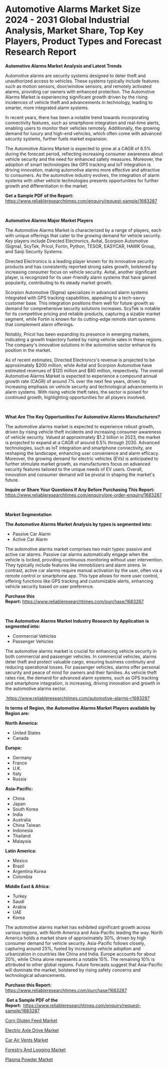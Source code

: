 <p><h1>Automotive Alarms Market Size 2024 - 2031 Global Industrial Analysis, Market Share, Top Key Players, Product Types and Forecast Research Report</h1></p><p><strong>Automotive Alarms Market Analysis and Latest Trends</strong></p>
<p><p>Automotive alarms are security systems designed to deter theft and unauthorized access to vehicles. These systems typically include features such as motion sensors, door/window sensors, and remotely activated alarms, providing car owners with enhanced protection. The Automotive Alarms Market is experiencing significant growth driven by the rising incidences of vehicle theft and advancements in technology, leading to smarter, more integrated alarm systems.</p><p>In recent years, there has been a notable trend towards incorporating connectivity features, such as smartphone integration and real-time alerts, enabling users to monitor their vehicles remotely. Additionally, the growing demand for luxury and high-end vehicles, which often come with advanced security systems, further fuels market expansion. </p><p>The Automotive Alarms Market is expected to grow at a CAGR of 6.5% during the forecast period, reflecting increasing consumer awareness about vehicle security and the need for enhanced safety measures. Moreover, the adoption of smart technologies like GPS tracking and IoT integration is driving innovation, making automotive alarms more effective and attractive to consumers. As the automotive industry evolves, the integration of alarm systems with other vehicle technologies presents opportunities for further growth and differentiation in the market.</p></p>
<p><strong>Get a Sample PDF of the Report:&nbsp;</strong> <a href="https://www.reliableresearchtimes.com/enquiry/request-sample/1683287?utm_campaign=1739&utm_medium=2&utm_source=Github&utm_content=ia&utm_term=15102024&utm_id=automotive-alarms">https://www.reliableresearchtimes.com/enquiry/request-sample/1683287</a></p>
<p>&nbsp;</p>
<p><strong>Automotive Alarms Major Market Players</strong></p>
<p><p>The Automotive Alarms Market is characterized by a range of players, each with unique offerings that cater to the growing demand for vehicle security. Key players include Directed Electronics, Avital, Scorpion Automotive (Sigma), ScyTek, Pricol, Fortin, Python, TESOR, EASYCAR, HAWK Group, and Sanji Security Systems.</p><p>Directed Electronics is a leading player known for its innovative security products and has consistently reported strong sales growth, bolstered by increasing consumer focus on vehicle security. Avital, another significant player, is recognized for its user-friendly alarm systems that have gained popularity, contributing to its steady market growth.</p><p>Scorpion Automotive (Sigma) specializes in advanced alarm systems integrated with GPS tracking capabilities, appealing to a tech-savvy customer base. This integration positions them well for future growth as demand for comprehensive security solutions increases. ScyTek is notable for its competitive pricing and reliable products, capturing a sizable market segment, while Fortin is known for its cutting-edge remote start systems that complement alarm offerings.</p><p>Notably, Pricol has been expanding its presence in emerging markets, indicating a growth trajectory fueled by rising vehicle sales in these regions. The company's innovative solutions in the automotive sector enhance its position in the market.</p><p>As of recent estimates, Directed Electronics's revenue is projected to be approximately $200 million, while Avital and Scorpion Automotive have estimated revenues of $120 million and $80 million, respectively. The overall Automotive Alarms Market is expected to experience a compound annual growth rate (CAGR) of around 7% over the next few years, driven by increasing emphasis on vehicle security and technological advancements in alarm systems. With rising vehicle theft rates, the sector is poised for continued growth, highlighting opportunities for all players involved.</p></p>
<p>&nbsp;</p>
<p><strong>What Are The Key Opportunities For Automotive Alarms Manufacturers?</strong></p>
<p><p>The automotive alarms market is expected to experience robust growth, driven by rising vehicle theft incidents and increasing consumer awareness of vehicle security. Valued at approximately $1.2 billion in 2023, the market is projected to expand at a CAGR of around 6.5% through 2030. Advanced technologies, such as IoT integration and smartphone connectivity, are reshaping the landscape, enhancing user convenience and alarm efficacy. Moreover, the growing demand for electric vehicles (EVs) is anticipated to further stimulate market growth, as manufacturers focus on advanced security features tailored to the unique needs of EV users. Overall, innovation and consumer demand will be pivotal in shaping the market's future.</p></p>
<p><strong>Inquire or Share Your Questions If Any Before Purchasing This Report:</strong> <a href="https://www.reliableresearchtimes.com/enquiry/pre-order-enquiry/1683287?utm_campaign=1739&utm_medium=2&utm_source=Github&utm_content=ia&utm_term=15102024&utm_id=automotive-alarms">https://www.reliableresearchtimes.com/enquiry/pre-order-enquiry/1683287</a></p>
<p>&nbsp;</p>
<p><strong>Market Segmentation</strong></p>
<p><strong>The Automotive Alarms Market Analysis by types is segmented into:</strong></p>
<p><ul><li>Passive Car Alarm</li><li>Active Car Alarm</li></ul></p>
<p><p>The automotive alarms market comprises two main types: passive and active car alarms. Passive car alarms automatically engage when the vehicle is locked, providing continuous monitoring without user intervention. They typically include features like immobilizers and alarm sirens. In contrast, active car alarms require manual activation by the user, often via a remote control or smartphone app. This type allows for more user control, offering functions like GPS tracking and customizable alerts, enhancing vehicle security based on user preference.</p></p>
<p><strong>Purchase this Report:&nbsp;</strong><a href="https://www.reliableresearchtimes.com/purchase/1683287?utm_campaign=1739&utm_medium=2&utm_source=Github&utm_content=ia&utm_term=15102024&utm_id=automotive-alarms">https://www.reliableresearchtimes.com/purchase/1683287</a></p>
<p>&nbsp;</p>
<p><strong>The Automotive Alarms Market Industry Research by Application is segmented into:</strong></p>
<p><ul><li>Commercial Vehicles</li><li>Passenger Vehicles</li></ul></p>
<p><p>The automotive alarms market is crucial for enhancing vehicle security in both commercial and passenger vehicles. In commercial vehicles, alarms deter theft and protect valuable cargo, ensuring business continuity and reducing operational losses. For passenger vehicles, alarms offer personal security and peace of mind for owners and their families. As vehicle theft rates rise, the demand for advanced alarm systems, such as GPS tracking and smartphone integration, is increasing, driving innovation and growth in the automotive alarms sector.</p></p>
<p><a href="https://www.reliableresearchtimes.com/automotive-alarms-r1683287?utm_campaign=1739&utm_medium=2&utm_source=Github&utm_content=ia&utm_term=15102024&utm_id=automotive-alarms">&nbsp;https://www.reliableresearchtimes.com/automotive-alarms-r1683287</a></p>
<p><strong>In terms of Region, the Automotive Alarms Market Players available by Region are:</strong></p>
<p>
    <p> <strong> North America: </strong>
        <ul>
            <li>United States</li>
            <li>Canada</li>
        </ul>
        </p> 
    <p> <strong> Europe: </strong>
        <ul>
            <li>Germany</li>
            <li>France</li>
            <li>U.K.</li>
            <li>Italy</li>
            <li>Russia</li>
        </ul>
        </p> 
    <p> <strong> Asia-Pacific: </strong>
        <ul>
            <li>China</li>
            <li>Japan</li>
            <li>South Korea</li>
            <li>India</li>
            <li>Australia</li>
            <li>China Taiwan</li>
            <li>Indonesia</li>
            <li>Thailand</li>
            <li>Malaysia</li>
        </ul>
        </p> 
    <p> <strong> Latin America: </strong>
        <ul>
            <li>Mexico</li>
            <li>Brazil</li>
            <li>Argentina Korea</li>
            <li>Colombia</li>
        </ul>
        </p> 
    <p> <strong> Middle East & Africa: </strong>
        <ul>
            <li>Turkey</li>
            <li>Saudi</li>
            <li>Arabia</li>
            <li>UAE</li>
            <li>Korea</li>
        </ul>
    </p>
    </p>
<p><p>The automotive alarms market has exhibited significant growth across various regions, with North America and Asia-Pacific leading the way. North America holds a market share of approximately 30%, driven by high consumer demand for vehicle security. Asia-Pacific follows closely, capturing around 25%, fueled by increasing vehicle adoption and urbanization in countries like China and India. Europe accounts for about 20%, while China alone represents a notable 15%. The remaining 10% is attributed to other global regions. Future forecasts suggest that Asia-Pacific will dominate the market, bolstered by rising safety concerns and technological advancements.</p></p>
<p><strong>Purchase this Report: </strong><a href="https://www.reliableresearchtimes.com/purchase/1683287?utm_campaign=1739&utm_medium=2&utm_source=Github&utm_content=ia&utm_term=15102024&utm_id=automotive-alarms">https://www.reliableresearchtimes.com/purchase/1683287</a></p>
<p>&nbsp;<strong>Get a Sample PDF of the Report:&nbsp;&nbsp;</strong><a href="https://www.reliableresearchtimes.com/enquiry/request-sample/1683287?utm_campaign=1739&utm_medium=2&utm_source=Github&utm_content=ia&utm_term=15102024&utm_id=automotive-alarms">https://www.reliableresearchtimes.com/enquiry/request-sample/1683287</a></p>
<p><strong></strong></p>
<p><p><a href="https://www.linkedin.com/pulse/exploring-corn-gluten-feed-market-dynamics-revenue-analysis-pcche?utm_campaign=1739&utm_medium=2&utm_source=Github&utm_content=ia&utm_term=15102024&utm_id=automotive-alarms">Corn Gluten Feed Market</a></p><p><a href="https://www.linkedin.com/pulse/influencing-factors-electric-axle-drive-market-insights-uezlf?utm_campaign=1739&utm_medium=2&utm_source=Github&utm_content=ia&utm_term=15102024&utm_id=automotive-alarms">Electric Axle Drive Market</a></p><p><a href="https://www.linkedin.com/pulse/opportunities-challenges-car-air-vents-market-strategic-jplnf?utm_campaign=1739&utm_medium=2&utm_source=Github&utm_content=ia&utm_term=15102024&utm_id=automotive-alarms">Car Air Vents Market</a></p><p><a href="https://www.linkedin.com/pulse/global-forestry-logging-market-opportunities-challenges2024-d6ise?utm_campaign=1739&utm_medium=2&utm_source=Github&utm_content=ia&utm_term=15102024&utm_id=automotive-alarms">Forestry And Logging Market</a></p><p><a href="https://www.linkedin.com/pulse/plasma-powder-market-segmentation-in-depth-analysis-poultry-kevoe?utm_campaign=1739&utm_medium=2&utm_source=Github&utm_content=ia&utm_term=15102024&utm_id=automotive-alarms">Plasma Powder Market</a></p></p>